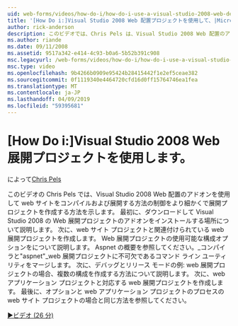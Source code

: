 ```yaml
---
uid: web-forms/videos/how-do-i/how-do-i-use-a-visual-studio-2008-web-deployment-project
title: '[How Do i:]Visual Studio 2008 Web 配置プロジェクトを使用して、|Microsoft Docs'
author: rick-anderson
description: このビデオでは、Chris Pels は、Visual Studio 2008 Web 配置のアドオンを使用してをより細かく制御方法と配置プロジェクトを作成する方法を説明しています.
ms.author: riande
ms.date: 09/11/2008
ms.assetid: 9517a342-e414-4c93-b0a6-5b52b391c908
msc.legacyurl: /web-forms/videos/how-do-i/how-do-i-use-a-visual-studio-2008-web-deployment-project
msc.type: video
ms.openlocfilehash: 9b4266b0909e95424b28415442f1e2ef5ceae382
ms.sourcegitcommit: 0f1119340e4464720cfd16d0ff15764746ea1fea
ms.translationtype: MT
ms.contentlocale: ja-JP
ms.lasthandoff: 04/09/2019
ms.locfileid: "59395681"
---
```

# <a name="how-do-i-use-a-visual-studio-2008-web-deployment-project"></a>[How Do i:]Visual Studio 2008 Web 展開プロジェクトを使用します。

によって[Chris Pels](https://twitter.com/chrispels)

このビデオの Chris Pels では、Visual Studio 2008 Web 配置のアドオンを使用して web サイトをコンパイルおよび展開する方法の制御をより細かくで展開プロジェクトを作成する方法を示します。 最初に、ダウンロードして Visual Studio 2008 の Web 展開プロジェクトのアドオンをインストールする場所について説明します。 次に、web サイト プロジェクトと関連付けられている web 展開プロジェクトを作成します。 Web 展開プロジェクトの使用可能な構成オプションをについて説明します。 Aspnet の概要を参照してください。\_コンパイラと"aspnet"\_web 展開プロジェクトに不可欠であるコマンド ライン ユーティリティをマージします。 次に、デバッグとリリース モードの例: web 展開プロジェクトの場合、複数の構成を作成する方法について説明します。 次に、web アプリケーション プロジェクトと対応する web 展開プロジェクトを作成します。 最後に、オプションと web アプリケーション プロジェクトのプロセスの web サイト プロジェクトの場合と同じ方法を参照してください。

[&#9654;ビデオ (26 分)](https://channel9.msdn.com/Blogs/ASP-NET-Site-Videos/how-do-i-use-a-visual-studio-2008-web-deployment-project)
